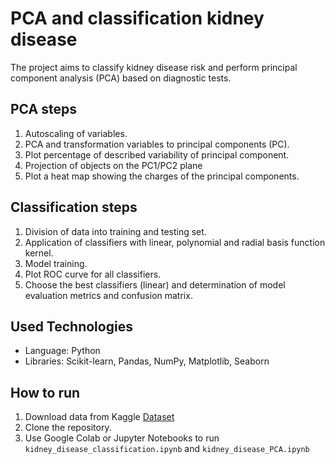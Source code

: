 # PCA and classification kidney disease
The project aims to classify kidney disease risk and perform principal component analysis (PCA) based on diagnostic tests.

## PCA steps
1. Autoscaling of variables.
2. PCA and transformation variables to principal components (PC).
3. Plot percentage of described variability of principal component.
4. Projection of objects on the PC1/PC2 plane
5. Plot a heat map showing the charges of the principal components.

## Classification steps
1. Division of data into training and testing set.
2. Application of classifiers with linear, polynomial and radial basis function kernel.
3. Model training.
4. Plot ROC curve for all classifiers.
5. Choose the best classifiers (linear) and determination of model evaluation metrics and confusion matrix.

## Used Technologies 
- Language: Python 
- Libraries: Scikit-learn, Pandas, NumPy, Matplotlib, Seaborn

## How to run
1. Download data from Kaggle [Dataset](https://www.kaggle.com/abhia1999/chronic-kidney-disease?select=new_model.csv)
2. Clone the repository.
3. Use Google Colab or Jupyter Notebooks to run `kidney_disease_classification.ipynb` and `kidney_disease_PCA.ipynb`
